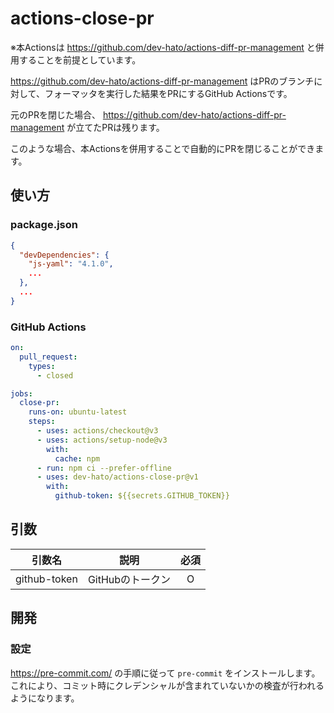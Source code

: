 # actions-close-pr

※本Actionsは <https://github.com/dev-hato/actions-diff-pr-management> と併用することを前提としています。

<https://github.com/dev-hato/actions-diff-pr-management> はPRのブランチに対して、フォーマッタを実行した結果をPRにするGitHub Actionsです。

元のPRを閉じた場合、 <https://github.com/dev-hato/actions-diff-pr-management> が立てたPRは残ります。  

このような場合、本Actionsを併用することで自動的にPRを閉じることができます。

## 使い方
### package.json

```json
{
  "devDependencies": {
    "js-yaml": "4.1.0",
    ...
  },
  ...
}
```

### GitHub Actions

```yaml
on:
  pull_request:
    types:
      - closed

jobs:
  close-pr:
    runs-on: ubuntu-latest
    steps:
      - uses: actions/checkout@v3
      - uses: actions/setup-node@v3
        with:
          cache: npm
      - run: npm ci --prefer-offline
      - uses: dev-hato/actions-close-pr@v1
        with:
          github-token: ${{secrets.GITHUB_TOKEN}}
```

## 引数

|          引数名          |                           説明                           | 必須  |
|:---------------------:|:------------------------------------------------------:|:---:|
|     github-token      |                      GitHubのトークン                       |  O  |

## 開発

### 設定

<https://pre-commit.com/> の手順に従って `pre-commit` をインストールします。  
これにより、コミット時にクレデンシャルが含まれていないかの検査が行われるようになります。
